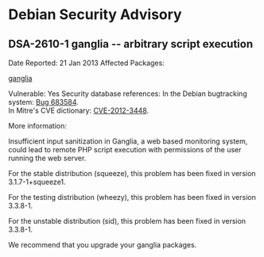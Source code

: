 
Debian Security Advisory
========================


DSA-2610-1 ganglia -- arbitrary script execution
------------------------------------------------



Date Reported:
21 Jan 2013
Affected Packages:

[ganglia](https://packages.debian.org/src:ganglia)

Vulnerable:
Yes
Security database references:
In the Debian bugtracking system: [Bug 683584](https://bugs.debian.org/cgi-bin/bugreport.cgi?bug=683584).  
In Mitre's CVE dictionary: [CVE-2012-3448](https://security-tracker.debian.org/tracker/CVE-2012-3448).  

More information:

Insufficient input sanitization in Ganglia, a web based monitoring system,
could lead to remote PHP script execution with permissions of the user running
the web server.


For the stable distribution (squeeze), this problem has been fixed in
version 3.1.7-1+squeeze1.


For the testing distribution (wheezy), this problem has been fixed in
version 3.3.8-1.


For the unstable distribution (sid), this problem has been fixed in
version 3.3.8-1.


We recommend that you upgrade your ganglia packages.





